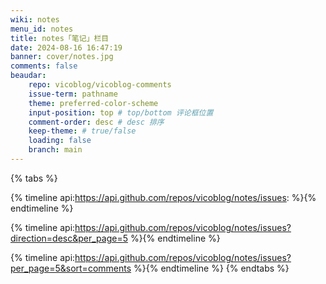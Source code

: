 ```yaml
---
wiki: notes
menu_id: notes
title: notes「笔记」栏目
date: 2024-08-16 16:47:19
banner: cover/notes.jpg
comments: false
beaudar:
    repo: vicoblog/vicoblog-comments
    issue-term: pathname
    theme: preferred-color-scheme
    input-position: top # top/bottom 评论框位置
    comment-order: desc # desc 排序
    keep-theme: # true/false
    loading: false
    branch: main
---
```


{% tabs %}
<!-- tab 全部 -->
{% timeline api:https://api.github.com/repos/vicoblog/notes/issues: %}{% endtimeline %}
<!-- tab 最新3条 -->
{% timeline api:https://api.github.com/repos/vicoblog/notes/issues?direction=desc&per_page=5 %}{% endtimeline %}
<!-- tab 最多回顾 -->
{% timeline api:https://api.github.com/repos/vicoblog/notes/issues?per_page=5&sort=comments %}{% endtimeline %}
{% endtabs %}
